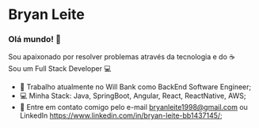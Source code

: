 # Bryan Leite

### Olá mundo! 👋
Sou apaixonado por resolver problemas através da tecnologia e do :coffee:
<br> Sou um Full Stack Developer :computer:

- :bank: Trabalho atualmente no Will Bank como BackEnd Software Engineer;
- :computer: Minha Stack: Java, SpringBoot, Angular, React, ReactNative, AWS;
- :email: Entre em contato comigo pelo e-mail bryanleite1998@gmail.com ou LinkedIn https://www.linkedin.com/in/bryan-leite-bb1437145/;
